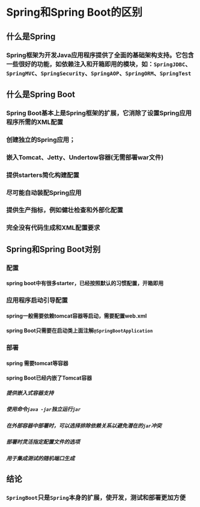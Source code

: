 # Spring和Spring Boot的区别

## 什么是Spring

### Spring框架为开发Java应用程序提供了全面的基础架构支持。它包含一些很好的功能，如依赖注入和开箱即用的模块，如：`SpringJDBC`、`SpringMVC`、`SpringSecurity`、`SpringAOP`、`SpringORM`、`SpringTest`

## 什么是Spring Boot

### Spring Boot基本上是Spring框架的扩展，它消除了设置Spring应用程序所需的XML配置
### 创建独立的Spring应用；
### 嵌入Tomcat、Jetty、Undertow容器(无需部署war文件)
### 提供starters简化构建配置
### 尽可能自动装配Spring应用
### 提供生产指标，例如健壮检查和外部化配置
### 完全没有代码生成和XML配置要求

## Spring和Spring Boot对别

### 配置
#### spring boot中有很多starter，已经按照默认的习惯配置，开箱即用
### 应用程序启动引导配置
#### spring一般需要依赖tomcat容器等启动，需要配置web.xml
#### spring Boot只需要在启动类上面注解`@SpringBootApplication`
### 部署

#### spring 需要tomcat等容器
#### spring Boot已经内嵌了Tomcat容器
##### 提供嵌入式容器支持
##### 使用命令`java -jar`独立运行`jar`
##### 在外部容器中部署时，可以选择排除依赖关系以避免潜在的`jar`冲突
##### 部署时灵活指定配置文件的选项
##### 用于集成测试的随机端口生成
## 结论
### `SpringBoot`只是`Spring`本身的扩展，使开发，测试和部署更加方便